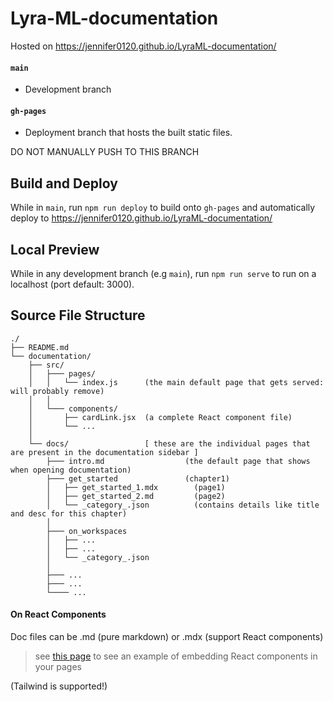# Lyra-ML-documentation

Hosted on https://jennifer0120.github.io/LyraML-documentation/

#### `main`

- Development branch

#### `gh-pages`

- Deployment branch that hosts the built static files.

DO NOT MANUALLY PUSH TO THIS BRANCH

## Build and Deploy

While in `main`, run `npm run deploy` to build onto `gh-pages` and automatically deploy to https://jennifer0120.github.io/LyraML-documentation/

## Local Preview

While in any development branch (e.g `main`), run `npm run serve` to run on a localhost (port default: 3000).


## Source File Structure


```plaintext
./
├── README.md
└── documentation/
    ├── src/
    │   ├─── pages/
    │   │   └── index.js      (the main default page that gets served: will probably remove)
    │   │
    │   └─── components/
    │       ├── cardLink.jsx  (a complete React component file)
    │       └── ...
    │
    └── docs/                 [ these are the individual pages that are present in the documentation sidebar ]
        ├─── intro.md                  (the default page that shows when opening documentation)
        ├─── get_started               (chapter1)
        │   ├── get_started_1.mdx        (page1)
        │   ├── get_started_2.md         (page2)
        │   └── _category_.json          (contains details like title and desc for this chapter)
        │
        ├─── on_workspaces
        │   ├── ...
        │   ├── ...
        │   └── _category_.json
        │ 
        ├─── ...
        ├─── ...
        └──── ...
```

#### On React Components

Doc files can be .md (pure markdown) or .mdx (support React components)

>  see [this page](./docs/get_started/get_started.mdx) to see an example of embedding React components in your pages

(Tailwind is supported!)
